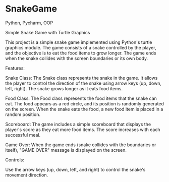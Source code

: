 # SnakeGame
Python, Pycharm, OOP

Simple Snake Game with Turtle Graphics

This project is a simple snake game implemented using Python's turtle graphics module. 
The game consists of a snake controlled by the player, and the objective is to eat the food items 
to grow longer. The game ends when the snake collides with the screen boundaries or its own body.

Features:

Snake Class: The Snake class represents the snake in the game. It allows the player to control 
the direction of the snake using arrow keys (up, down, left, right). The snake grows longer 
as it eats food items.

Food Class: The Food class represents the food items that the snake can eat. The food appears
as a red circle, and its position is randomly generated on the screen. When the snake eats the food,
a new food item is placed in a random position.

Scoreboard: The game includes a simple scoreboard that displays the player's score as they eat more
food items. The score increases with each successful meal.

Game Over: When the game ends (snake collides with the boundaries or itself), 
"GAME OVER" message is displayed on the screen.

Controls:

Use the arrow keys (up, down, left, and right) to control the snake's movement direction.

